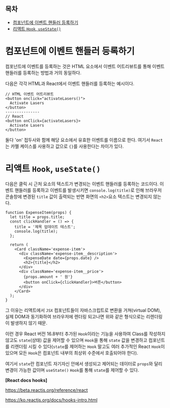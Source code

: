 <h2>목차</h2>

- [컴포넌트에 이벤트 핸들러 등록하기](#컴포넌트에-이벤트-핸들러-등록하기)
- [리액트 `Hook`, `useState()`](#리액트-hook-usestate)

# 컴포넌트에 이벤트 핸들러 등록하기

컴포넌트에 이벤트를 등록하는 것은 HTML 요소에서 이벤트 어트리뷰트를 통해 이벤트 핸들러를 등록하는 방법과 거의 동일하다.

다음은 각각 HTML과 React에서 이벤트 핸들러를 등록하는 예시이다.

```
// HTML 이벤트 어트리뷰트
<button onclick="activateLasers()">
  Activate Lasers
</button>
---------------
// React
<button onClick={activateLasers}>
  Activate Lasers
</button>
```

둘다 'on' 접두사와 함께 해당 요소에서 유효한 이벤트를 이름으로 한다. 여기서 `React`는 카멜 케이스를 사용하고 값으로 `{}`를 사용한다는 차이가 있다.

 
# 리액트 `Hook`, `useState()`

<!-- hook에 대한 정의가 모호하다 -->
다음은 클릭 시 근처 요소의 텍스트가 변경되는 이벤트 핸들러를 등록하는 코드이다. 이벤트 핸들러를 등록하고 이벤트를 발생시키면 `console.log(title)`로 인해 브라우저 콘솔창에 변경된 `title` 값이 출력되는 반면 화면의 `<h2>`요소 텍스트는 변경되지 않는다.

```
function ExpenseItem(props) {
  let title = props.title;
  const clickHandler = () => {
    title = '제목 업데이트 테스트';
    console.log(title);
  };

  return (
    <Card className='expense-item'>
      <div className='expense-item__description'>
        <ExpenseDate date={props.date} />
        <h2>{title}</h2>
      </div>
      <div className='expense-item__price'>
        {props.amount + ' 원'}
        <button onClick={clickHandler}>버튼</button>
      </div>
    </Card>
  );
}
```
그 이유는 리액트에서 `JSX` 컴포넌트들이 자바스크립트로 변환을 거쳐(virtual DOM), 실제 DOM과 동기화하여 브라우저에 렌더링 되고나면 위와 같은 형식으로는 리렌더링이 발생하지 않기 때문. 

이런 경우 React 버전 16.8부터 추가된 `Hook`이라는 기능을 사용하여 Class를 작성하지 않고도 `state`(상태) 값을 제어할 수 있으며 `Hook`을 통해 `state` 값을 변경하고 컴포넌트를 리렌더링 시킬 수 있다(`state`를 제어하는 `Hook` 말고도 여러 추가적인 React `Hook`이 있으며 모든 `Hook`은 컴포넌트 내부의 최상위 수준에서 호출되어야 한다).

여기서 `state`란 컴포넌트 자기자신 안에서 생성되고 제어되는 데이터로 `props`와 달리 변경이 가능한 값이며 `useState()` `Hook`를 통해 `state`를 제어할 수 있다.




<!-- 
`useState()` -> 직접 업데이트할 수 있는 상태 변수를 선언합니다.





후크 종류
State 후크
Context 후크
Ref(참조) 후크
Effect 후크
Performance Hooks

그 외 -->

**[React docs hooks]**

https://beta.reactjs.org/reference/react

https://ko.reactjs.org/docs/hooks-intro.html

